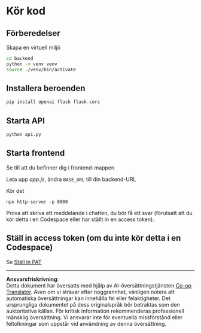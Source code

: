 <!--
CO_OP_TRANSLATOR_METADATA:
{
  "original_hash": "a7b7f54b13f9e6683a844d173ffdd766",
  "translation_date": "2025-08-29T09:48:49+00:00",
  "source_file": "9-chat-project/solution/README.md",
  "language_code": "sv"
}
-->
# Kör kod

## Förberedelser

Skapa en virtuell miljö

```sh
cd backend
python -m venv venv
source ./venv/bin/activate
```

## Installera beroenden

```sh
pip install openai flask flask-cors 
```

## Starta API

```sh
python api.py
```

## Starta frontend

Se till att du befinner dig i frontend-mappen

Leta upp *app.js*, ändra `BASE_URL` till din backend-URL

Kör det

```
npx http-server -p 8000
```

Prova att skriva ett meddelande i chatten, du bör få ett svar (förutsatt att du kör detta i en Codespace eller har ställt in en access token).

## Ställ in access token (om du inte kör detta i en Codespace)

Se [Ställ in PAT](https://docs.github.com/en/authentication/keeping-your-account-and-data-secure/managing-your-personal-access-tokens)

---

**Ansvarsfriskrivning**:  
Detta dokument har översatts med hjälp av AI-översättningstjänsten [Co-op Translator](https://github.com/Azure/co-op-translator). Även om vi strävar efter noggrannhet, vänligen notera att automatiska översättningar kan innehålla fel eller felaktigheter. Det ursprungliga dokumentet på dess originalspråk bör betraktas som den auktoritativa källan. För kritisk information rekommenderas professionell mänsklig översättning. Vi ansvarar inte för eventuella missförstånd eller feltolkningar som uppstår vid användning av denna översättning.